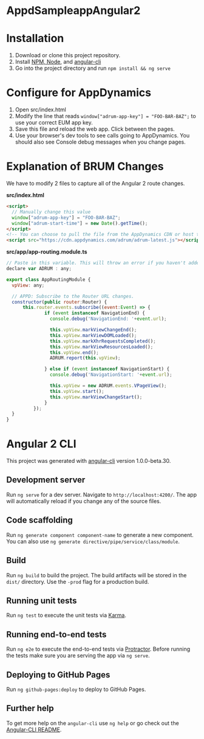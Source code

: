 # AppdSampleappAngular2


# Installation

1. Download or clone this project repository.
1. Install [NPM, Node](https://nodejs.org/en/download/), and [angular-cli](https://github.com/angular/angular-cli#installation)
1. Go into the project directory and run `npm install && ng serve`

# Configure for AppDynamics

1. Open src/index.html
1. Modify the line that reads `window["adrum-app-key"] = "FOO-BAR-BAZ";` to use your correct EUM app key.
1. Save this file and reload the web app. Click between the pages.
1. Use your browser's dev tools to see calls going to AppDynamics. You should also see Console debug messages when you change pages.

# Explanation of BRUM Changes

We have to modify 2 files to capture all of the Angular 2 route changes.

**src/index.html**
```html
<script>
  // Manually change this value
  window["adrum-app-key"] = "FOO-BAR-BAZ";
  window["adrum-start-time"] = new Date().getTime();
</script>
<!-- You can choose to pull the file from the AppDynamics CDN or host the file yourself. You must change this file location if you're hosting the file yourself. -->
<script src="https://cdn.appdynamics.com/adrum/adrum-latest.js"></script>
```

**src/app/app-routing.module.ts**
```javascript
// Paste in this variable. This will throw an error if you haven't added the adrum.js to index.html.
declare var ADRUM : any;
```

```javascript
export class AppRoutingModule {
  vpView: any;

  // APPD: Subscribe to the Router URL changes.
  constructor(public router:Router) {
      this.router.events.subscribe((event:Event) => {
              if (event instanceof NavigationEnd) {
                console.debug('NavigationEnd: '+event.url);

                this.vpView.markViewChangeEnd();
                this.vpView.markViewDOMLoaded();
                this.vpView.markXhrRequestsCompleted();
                this.vpView.markViewResourcesLoaded();
                this.vpView.end();
                ADRUM.report(this.vpView);

              } else if (event instanceof NavigationStart) {
                console.debug('NavigationStart: '+event.url);

                this.vpView = new ADRUM.events.VPageView();
                this.vpView.start();
                this.vpView.markViewChangeStart();
              }
          });
  }
}
```

# Angular 2 CLI

This project was generated with [angular-cli](https://github.com/angular/angular-cli) version 1.0.0-beta.30.

## Development server
Run `ng serve` for a dev server. Navigate to `http://localhost:4200/`. The app will automatically reload if you change any of the source files.

## Code scaffolding

Run `ng generate component component-name` to generate a new component. You can also use `ng generate directive/pipe/service/class/module`.

## Build

Run `ng build` to build the project. The build artifacts will be stored in the `dist/` directory. Use the `-prod` flag for a production build.

## Running unit tests

Run `ng test` to execute the unit tests via [Karma](https://karma-runner.github.io).

## Running end-to-end tests

Run `ng e2e` to execute the end-to-end tests via [Protractor](http://www.protractortest.org/).
Before running the tests make sure you are serving the app via `ng serve`.

## Deploying to GitHub Pages

Run `ng github-pages:deploy` to deploy to GitHub Pages.

## Further help

To get more help on the `angular-cli` use `ng help` or go check out the [Angular-CLI README](https://github.com/angular/angular-cli/blob/master/README.md).
